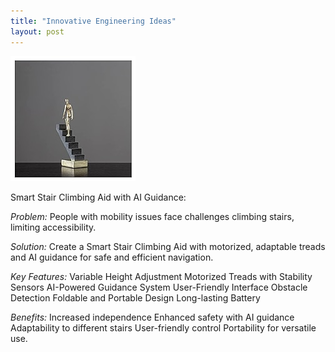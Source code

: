 ```yaml
---
title: "Innovative Engineering Ideas"
layout: post
---
```

![Stairs](/assets/images/stairs.jpg)

Smart Stair Climbing Aid with AI Guidance:

*Problem:*
People with mobility issues face challenges climbing stairs, limiting accessibility.

*Solution:*
Create a Smart Stair Climbing Aid with motorized, adaptable treads and AI guidance for safe and efficient navigation.


*Key Features:*
Variable Height Adjustment
Motorized Treads with Stability Sensors
AI-Powered Guidance System
User-Friendly Interface
Obstacle Detection
Foldable and Portable Design
Long-lasting Battery

*Benefits:*
Increased independence
Enhanced safety with AI guidance
Adaptability to different stairs
User-friendly control
Portability for versatile use.